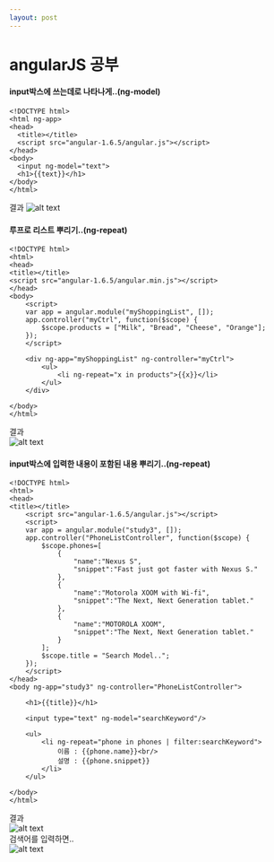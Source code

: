 ```yaml
---
layout: post
---
```


# angularJS 공부

#### input박스에 쓰는데로 나타나게..(ng-model)

```
<!DOCTYPE html>
<html ng-app>
<head>
  <title></title>
  <script src="angular-1.6.5/angular.js"></script>
</head>
<body>
  <input ng-model="text">
  <h1>{{text}}</h1>
</body>
</html>
```
결과
![alt text](https://zzingyuna.github.io/image/angular_study1.JPG)  



#### 루프로 리스트 뿌리기..(ng-repeat)

```
<!DOCTYPE html>
<html>
<head>
<title></title>
<script src="angular-1.6.5/angular.min.js"></script>
</head>
<body>
	<script>
	var app = angular.module("myShoppingList", []); 
	app.controller("myCtrl", function($scope) {
		$scope.products = ["Milk", "Bread", "Cheese", "Orange"];
	});
	</script>

	<div ng-app="myShoppingList" ng-controller="myCtrl">
		<ul>
			<li ng-repeat="x in products">{{x}}</li>
		</ul>
	</div>

</body>
</html>
```
결과   
![alt text](https://zzingyuna.github.io/image/angular_study2.JPG)  



#### input박스에 입력한 내용이 포함된 내용 뿌리기..(ng-repeat)

```
<!DOCTYPE html>
<html>
<head>
<title></title>
	<script src="angular-1.6.5/angular.js"></script>
	<script>
	var app = angular.module("study3", []); 
	app.controller("PhoneListController", function($scope) {
		$scope.phones=[
			{
				"name":"Nexus S",
				"snippet":"Fast just got faster with Nexus S."
			},
			{
				"name":"Motorola XOOM with Wi-fi",
				"snippet":"The Next, Next Generation tablet."
			},
			{
				"name":"MOTOROLA XOOM",
				"snippet":"The Next, Next Generation tablet."
			}
		];
		$scope.title = "Search Model..";
	});
	</script>
</head>
<body ng-app="study3" ng-controller="PhoneListController">

	<h1>{{title}}</h1>

	<input type="text" ng-model="searchKeyword"/>

	<ul>
		<li ng-repeat="phone in phones | filter:searchKeyword">
			이름 : {{phone.name}}<br/>
			설명 : {{phone.snippet}}
		</li>
	</ul>

</body>
</html>
```
결과   
![alt text](https://zzingyuna.github.io/image/angular_study3_1.JPG)  
검색어를 입력하면..  
![alt text](https://zzingyuna.github.io/image/angular_study3_2.JPG)  

